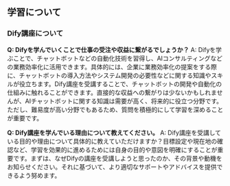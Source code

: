 ## 学習について
### Dify講座について

**Q: Difyを学んでいくことで仕事の受注や収益に繋がるでしょうか？**
A: Difyを学ぶことで、チャットボットなどの自動化技術を習得し、AIコンサルティングなどの業務効率化に活用できます。具体的には、企業に業務効率化の提案をする際に、チャットボットの導入方法やシステム開発の必要性などに関する知識やスキルが役立ちます。Dify講座を受講することで、チャットボットの開発や自動化の仕組みに触れることができます。直接的な収益への繋がりは少ないかもしれませんが、AIチャットボットに関する知識は需要が高く、将来的に役立つ分野です。ただし、難易度が高い分野でもあるため、質問を積極的にして学習を深めることが重要です。

**Q: Dify講座を学んでいる理由について教えてください。**
A: Dify講座を受講している目的や理由について具体的に教えていただけますか？目標設定や現在地の確認など、学習を効果的に進めるためには自身の目的や意図を明確にすることが重要です。まずは、なぜDifyの講座を受講しようと思ったのか、その背景や動機をお知らせください。それに基づいて、より適切なサポートやアドバイスを提供できるよう努めます。

